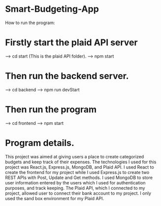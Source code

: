 # Smart-Budgeting-App

How to run the program:
# Firstly start the plaid API server
--> cd start (This is the plaid API folder).
--> npm start

# Then run the backend server. 
--> cd backend
--> npm run devStart

# Then run the program
--> cd frontend
--> npm start

# Program details.

This project was aimed at giving users a place to create categorized budgets and keep track of their 
expenses. The technologies I used for this project was React.js, Express.js, MongoDB, and Plaid API. I 
used React to create the frontend for my project while I used Express.js to create two REST APIs with 
Post, Update and Get methods. I used MongoDB to store user information entered by the users which I 
used for authentication purposes, and track keeping. The Plaid API, which I connected to my project, 
allowed user to connect their bank account to my project. I only used the sand box environment for my 
Plaid API. 
